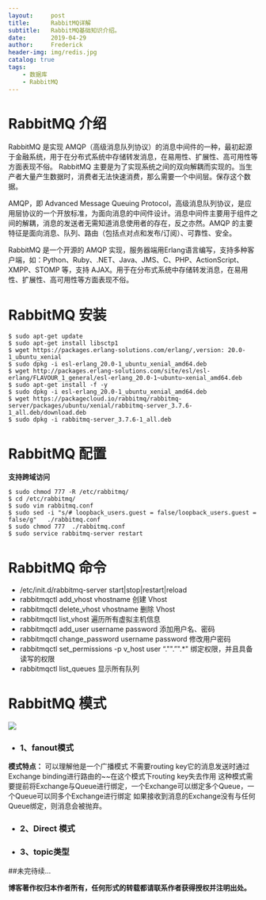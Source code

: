 ```yaml
---
layout:     post
title:      RabbitMQ详解
subtitle:   RabbitMQ基础知识介绍。
date:       2019-04-29
author:     Frederick
header-img: img/redis.jpg
catalog: true
tags:
    - 数据库
    - RabbitMQ
---
```


# RabbitMQ 介绍

RabbitMQ 是实现 AMQP（高级消息队列协议）的消息中间件的一种，最初起源于金融系统，用于在分布式系统中存储转发消息，在易用性、扩展性、高可用性等方面表现不俗。 RabbitMQ 主要是为了实现系统之间的双向解耦而实现的。当生产者大量产生数据时，消费者无法快速消费，那么需要一个中间层。保存这个数据。

AMQP，即 Advanced Message Queuing Protocol，高级消息队列协议，是应用层协议的一个开放标准，为面向消息的中间件设计。消息中间件主要用于组件之间的解耦，消息的发送者无需知道消息使用者的存在，反之亦然。AMQP 的主要特征是面向消息、队列、路由（包括点对点和发布/订阅）、可靠性、安全。

RabbitMQ 是一个开源的 AMQP 实现，服务器端用Erlang语言编写，支持多种客户端，如：Python、Ruby、.NET、Java、JMS、C、PHP、ActionScript、XMPP、STOMP 等，支持 AJAX。用于在分布式系统中存储转发消息，在易用性、扩展性、高可用性等方面表现不俗。

# RabbitMQ 安装

```
$ sudo apt-get update
$ sudo apt-get install libsctp1
$ wget https://packages.erlang-solutions.com/erlang/,version: 20.0-1_ubuntu_xenial
$ sudo dpkg -i esl-erlang_20.0-1_ubuntu_xenial_amd64.deb
$ wget http://packages.erlang-solutions.com/site/esl/esl-erlang/FLAVOUR_1_general/esl-erlang_20.0-1~ubuntu~xenial_amd64.deb
$ sudo apt-get install -f -y
$ sudo dpkg -i esl-erlang_20.0-1_ubuntu_xenial_amd64.deb
$ wget https://packagecloud.io/rabbitmq/rabbitmq-server/packages/ubuntu/xenial/rabbitmq-server_3.7.6-1_all.deb/download.deb
$ sudo dpkg -i rabbitmq-server_3.7.6-1_all.deb
```
# RabbitMQ 配置

**支持跨域访问**

```
$ sudo chmod 777 -R /etc/rabbitmq/
$ cd /etc/rabbitmq/       
$ sudo vim rabbitmq.conf
$ sudo sed -i "s/# loopback_users.guest = false/loopback_users.guest = false/g"   ./rabbitmq.conf
$ sudo chmod 777  ./rabbitmq.conf
$ sudo service rabbitmq-server restart
```

# RabbitMQ 命令

- /etc/init.d/rabbitmq-server start|stop|restart|reload
- rabbitmqctl add_vhost vhostname 创建 Vhost
- rabbitmqctl delete_vhost vhostname 删除 Vhost
- rabbitmqctl list_vhost 遍历所有虚拟主机信息
- rabbitmqctl add_user username password 添加用户名、密码
- rabbitmqctl change_password username password 修改用户密码
- rabbitmqctl set_permissions -p v_host user “."".”".*" 绑定权限，并且具备读写的权限
- rabbitmqctl list_queues 显示所有队列


# RabbitMQ 模式

![](https://github.com/FrederickHou/FrederickHou.github.io/blob/master/img/rabbitmq1.png?raw=true)

- ### 1、fanout模式

**模式特点：**
可以理解他是一个广播模式
不需要routing key它的消息发送时通过Exchange binding进行路由的~~在这个模式下routing key失去作用
这种模式需要提前将Exchange与Queue进行绑定，一个Exchange可以绑定多个Queue，一个Queue可以同多个Exchange进行绑定
如果接收到消息的Exchange没有与任何Queue绑定，则消息会被抛弃。

- ### 2、Direct 模式
- ### 3、topic类型


##未完待续...

**博客著作权归本作者所有，任何形式的转载都请联系作者获得授权并注明出处。**
